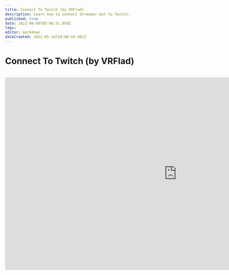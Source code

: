```yaml
---
title: Connect To Twitch (by VRFlad)
description: Learn how to connect Streamer.bot to Twitch.
published: true
date: 2022-06-09T05:06:51.050Z
tags: 
editor: markdown
dateCreated: 2022-05-14T18:00:04.981Z
---
```


# Connect To Twitch (by VRFlad)
<br>
<iframe width="1120" height="630" src="https://www.youtube.com/embed/7MkzsxgfVgg" title="YouTube video player" frameborder="0" allow="accelerometer; autoplay; clipboard-write; encrypted-media; gyroscope; picture-in-picture" allowfullscreen></iframe>
